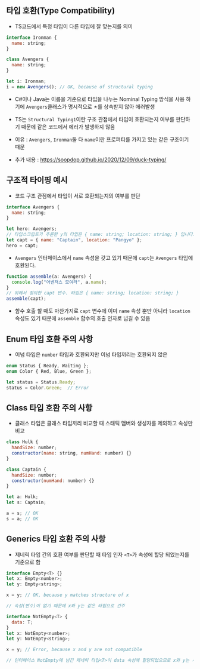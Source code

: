 ## 타입 호환(Type Compatibility)

- TS코드에서 특정 타입이 다른 타입에 잘 맞는지를 의미

```javascript
interface Ironman {
  name: string;
}

class Avengers {
  name: string;
}

let i: Ironman;
i = new Avengers(); // OK, because of structural typing
```

- C#이나 Java는 이름을 기준으로 타입을 나누는 Nominal Typing 방식을 사용 하기에 `Avengers`클래스가 명시적으로 `ㅊ`를 상속받지 않아 에러발생
- TS는 `Structural Typing1`이란 구조 관점에서 타입이 호환되는지 여부를 판단하기 때문에 같은 코드에서 에러가 발생하지 않음
- 이유 : `Avengers`, `Ironman`둘 다 `name`이란 프로퍼티를 가지고 있는 같은 구조이기 때문

- 추가 내용 : https://soopdop.github.io/2020/12/09/duck-typing/

## 구조적 타이핑 예시

- 코드 구조 관점에서 타입이 서로 호환되는지의 여부를 판단

```javascript
interface Avengers {
  name: string;
}

let hero: Avengers;
// 타입스크립트가 추론한 y의 타입은 { name: string; location: string; } 입니다.
let capt = { name: "Captain", location: "Pangyo" };
hero = capt;
```

- `Avengers` 인터페이스에서 `name` 속성을 갖고 있기 때문에 `capt`는 `Avengers` 타입에 호환된다.

```javascript
function assemble(a: Avengers) {
  console.log("어벤져스 모여라", a.name);
}
// 위에서 정의한 capt 변수. 타입은 { name: string; location: string; }
assemble(capt);
```

- 함수 호출 할 때도 마찬가지로 `capt` 변수에 이미 `name` 속성 뿐만 아니라 `location` 속성도 있기 때문에 `assemble` 함수의 호출 인자로 넘길 수 있음

## Enum 타입 호환 주의 사항

- 이넘 타입은 `number` 타입과 호환되지만 이넘 타입끼리는 호환되지 않은

```javascript
enum Status { Ready, Waiting };
enum Color { Red, Blue, Green };

let status = Status.Ready;
status = Color.Green;  // Error
```

## Class 타입 호환 주의 사항

- 클래스 타입은 클래스 타입끼리 비교할 때 스태틱 맴버와 생성자를 제외하고 속성만 비교

```javascript
class Hulk {
  handSize: number;
  constructor(name: string, numHand: number) {}
}

class Captain {
  handSize: number;
  constructor(numHand: number) {}
}

let a: Hulk;
let s: Captain;

a = s; // OK
s = a; // OK
```

## Generics 타입 호환 주의 사항

- 제네릭 타입 간의 호환 여부를 판단할 때 타입 인자 `<T>`가 속성에 할당 되었는지를 기준으로 함

```javascript
interface Empty<T> {}
let x: Empty<number>;
let y: Empty<string>;

x = y; // OK, because y matches structure of x

// 속성(변수)이 없기 때문에 x와 y는 같은 타입으로 간주
```

```javascript
interface NotEmpty<T> {
  data: T;
}
let x: NotEmpty<number>;
let y: NotEmpty<string>;

x = y; // Error, because x and y are not compatible

// 인터페이스 NotEmpty에 넘긴 제네릭 타입<T>이 data 속성에 할당되었으므로 x와 y는 서로 다른 타입으로 간주
```
